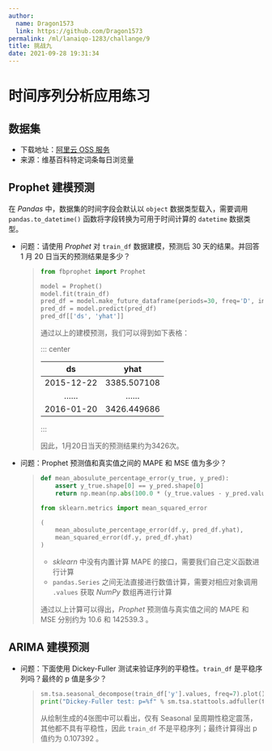 ```yaml
---
author:
  name: Dragon1573
  link: https://github.com/Dragon1573
permalink: /ml/lanaiqo-1283/challange/9
title: 挑战九
date: 2021-09-28 19:31:34
---
```


# 时间序列分析应用练习

## 数据集

- 下载地址：[阿里云 OSS 服务](https://labfile.oss.aliyuncs.com/courses/1283/wiki_machine_learning.csv)
- 来源：维基百科特定词条每日浏览量

## Prophet 建模预测

在 *Pandas* 中，数据集的时间字段会默认以 `object` 数据类型载入，需要调用 `pandas.to_datetime()` 函数将字段转换为可用于时间计算的 `datetime` 数据类型。

- 问题：请使用 *Prophet* 对 `train_df` 数据建模，预测后 30 天的结果。并回答 1 月 20 日当天的预测结果是多少？

  > ```python
  > from fbprophet import Prophet
  >
  > model = Prophet()
  > model.fit(train_df)
  > pred_df = model.make_future_dataframe(periods=30, freq='D', include_history=False)
  > pred_df = model.predict(pred_df)
  > pred_df[['ds', 'yhat']]
  > ```
  >
  > 通过以上的建模预测，我们可以得到如下表格：
  >
  > ::: center
  >
  > |     ds     |    yhat     |
  > | :--------: | :---------: |
  > | 2015-12-22 | 3385.507108 |
  > |     ……     |     ……      |
  > | 2016-01-20 | 3426.449686 |
  >
  > :::
  >
  > 因此，1月20日当天的预测结果约为3426次。

- 问题：Prophet 预测值和真实值之间的 MAPE 和 MSE 值为多少？

  > ```python
  > def mean_abosulute_percentage_error(y_true, y_pred):
  >     assert y_true.shape[0] == y_pred.shape[0]
  >     return np.mean(np.abs(100.0 * (y_true.values - y_pred.values) / y_true.values))
  >
  > from sklearn.metrics import mean_squared_error
  >
  > (
  >     mean_abosulute_percentage_error(df.y, pred_df.yhat),
  >     mean_squared_error(df.y, pred_df.yhat)
  > )
  > ```
  >
  > - *sklearn* 中没有内置计算 MAPE 的接口，需要我们自己定义函数进行计算
  > - `pandas.Series` 之间无法直接进行数值计算，需要对相应对象调用 `.values` 获取 *NumPy* 数组再进行计算
  >
  > 通过以上计算可以得出，*Prophet* 预测值与真实值之间的 MAPE 和 MSE 分别约为 10.6 和 142539.3 。

## ARIMA 建模预测

- 问题：下面使用 Dickey-Fuller 测试来验证序列的平稳性。`train_df` 是平稳序列吗？最终的 p 值是多少？

  > ```python
  > sm.tsa.seasonal_decompose(train_df['y'].values, freq=7).plot()
  > print("Dickey-Fuller test: p=%f" % sm.tsa.stattools.adfuller(train_df['y'])[1])
  > ```
  >
  > 从绘制生成的4张图中可以看出，仅有 Seasonal 呈周期性稳定震荡，其他都不具有平稳性，因此 `train_df` 不是平稳序列；最终计算得出 p 值约为 0.107392 。
